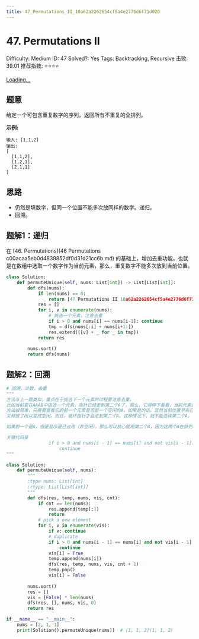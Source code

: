 ```yaml
---
title: 47_Permutations_II_10a62a2262654cf5a4e2776d6f71d020
---
```


# 47. Permutations II

Difficulty: Medium
ID: 47
Solved?: Yes
Tags: Backtracking, Recursive
击败: 39.01
推荐指数: ⭐⭐⭐⭐

[Loading...](https://leetcode.com/problems/permutations-ii/)

## 题意

给定一个可包含重复数字的序列，返回所有不重复的全排列。

**示例:**

```
输入: [1,1,2]
输出:
[
  [1,1,2],
  [1,2,1],
  [2,1,1]
]
```

## 思路

- 仍然是填数字，但同一个位置不能多次放同样的数字。递归。
- 回溯。

## 题解1：递归

在 [46. Permutations](46 Permutations c00acaa5eb0d4839852df0d31d21cc6b.md) 的基础上，增加去重功能，也就是在数组中选取一个数字作为当前元素，那么，重复数字不能多次放到当前位置。

```python
class Solution:
    def permuteUnique(self, nums: List[int]) -> List[List[int]]:
        def dfs(nums):
            if len(nums) == 0:
                return [47 Permutations II 10a62a2262654cf5a4e2776d6f71d020](.md)
            res = []
            for i, v in enumerate(nums):
                # 挑选一个元素，注意去重
                if i > 0 and nums[i] == nums[i-1]: continue
                tmp = dfs(nums[:i] + nums[i+1:])
                res.extend([[v] + _ for _ in tmp])
            return res
        
        nums.sort()
        return dfs(nums)
```

## 题解2：回溯

```python
# 回溯，计数，去重
"""
方法与上一题类似，重点在于挑选下一个元素的过程要注意去重。
比如当前要在AAAB中挑选一个元素，指针已经走到第二个A了，那么，它得停下看看，当前元素选A合不合适，会不会造成重复。
方法很简单，只需要查看它的前一个元素是否是一个空闲的A。如果是的话，显然当前位置早先已经被元素A占过了，遍历完之后，
又释放了所以变成空闲。而且，循环指针才会走到第二个A。这种情况下，就不能选择第二个A。

如果前一个是A，但是显示是已占用（非空闲），那么可以放心使用第二个A，因为这两个A在排列中处于不同的位置，并不冲突。

关键代码是
                if i > 0 and nums[i - 1] == nums[i] and not vis[i - 1]:
                    continue
"""

class Solution:
    def permuteUnique(self, nums):
        """
        :type nums: List[int]
        :rtype: List[List[int]]
        """
        def dfs(res, temp, nums, vis, cnt):
            if cnt == len(nums):
                res.append(temp[:])
                return
            # pick a new element
            for i, v in enumerate(vis):
                if v: continue
                # duplicate
                if i > 0 and nums[i - 1] == nums[i] and not vis[i - 1]:
                    continue
                vis[i] = True
                temp.append(nums[i])
                dfs(res, temp, nums, vis, cnt + 1)
                temp.pop()
                vis[i] = False
                
        nums.sort()
        res = []
        vis = [False] * len(nums)
        dfs(res, [], nums, vis, 0)
        return res

if __name__ == "__main__":
    nums = [2, 1, 1]
    print(Solution().permuteUnique(nums))  # [1, 1, 2](1, 1, 2)
```
